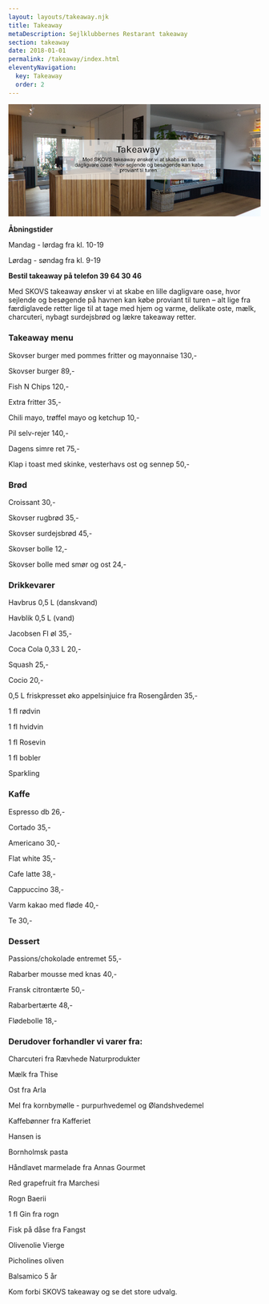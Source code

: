 ```yaml
---
layout: layouts/takeaway.njk
title: Takeaway
metaDescription: Sejlklubbernes Restarant takeaway
section: takeaway
date: 2018-01-01
permalink: /takeaway/index.html
eleventyNavigation:
  key: Takeaway
  order: 2
---
```

![](/static/img/hjemmeside-takeaway.jpg)

**Åbningstider**

Mandag - lørdag fra kl. 10-19

Lørdag - søndag fra kl. 9-19

**Bestil takeaway på telefon 39 64 30 46**

Med SKOVS takeaway ønsker vi at skabe en lille dagligvare oase, hvor sejlende og besøgende på havnen kan købe proviant til turen – alt lige fra færdiglavede retter lige til at tage med hjem og varme, delikate oste, mælk, charcuteri, nybagt surdejsbrød og lækre takeaway retter. 

### Takeaway menu

Skovser burger med pommes fritter og mayonnaise 130,-

Skovser burger 89,-

Fish N Chips 120,-

Extra fritter 35,-

Chili mayo, trøffel mayo og ketchup 10,-

Pil selv-rejer 140,-

Dagens simre ret 75,-

Klap i toast med skinke, vesterhavs ost og sennep 50,-

### Brød

Croissant 30,-

Skovser rugbrød 35,-

Skovser surdejsbrød 45,-

Skovser bolle 12,-

Skovser bolle med smør og ost 24,-

### Drikkevarer

Havbrus 0,5 L (danskvand)

Havblik 0,5 L (vand)

Jacobsen Fl øl 35,-

Coca Cola 0,33 L 20,-

Squash 25,-

Cocio 20,-

0,5 L friskpresset øko appelsinjuice fra Rosengården 35,-

1 fl rødvin

1 fl hvidvin

1 fl Rosevin

1 fl bobler

Sparkling 

### Kaffe

Espresso db 26,-

Cortado 35,-

Americano 30,-

Flat white 35,-

Cafe latte 38,-

Cappuccino 38,-

Varm kakao med fløde 40,-

Te 30,-



### Dessert

Passions/chokolade entremet 55,-

Rabarber mousse med knas 40,- 

Fransk citrontærte 50,-

Rabarbertærte 48,-

Flødebolle 18,-



### Derudover forhandler vi varer fra:

Charcuteri fra Rævhede Naturprodukter

Mælk fra Thise

Ost fra Arla

Mel fra kornbymølle - purpurhvedemel og Ølandshvedemel 

Kaffebønner fra Kafferiet

Hansen is 

Bornholmsk pasta

Håndlavet marmelade fra Annas Gourmet

Red grapefruit fra Marchesi

Rogn Baerii

1 fl Gin fra rogn

Fisk på dåse fra Fangst

Olivenolie Vierge

Picholines oliven

Balsamico 5 år



 

Kom forbi SKOVS takeaway og se det store udvalg.